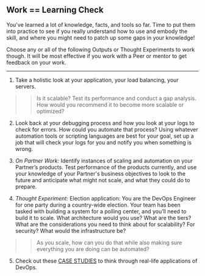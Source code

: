 ## Work == Learning Check

You've learned a lot of knowledge, facts, and tools so far. Time to put them into practice to see if you really understand how to use and embody the skill, and where you might need to patch up some gaps in your knowledge! 

Choose any or all of the following Outputs or Thought Experiments to work though. It will be most effective if you work with a Peer or mentor to get feedback on your work. 

--- 

1. Take a holistic look at your application, your load balancing, your servers. 
>> Is it scalable? Test its performance and conduct a gap analysis. How would you recommend it to become more scalable or optimized? 
  
2. Look back at your debugging process and how you look at your logs to check for errors. How could you automate that process? Using whatever automation tools or scripting languages are best for your goal, set up a job that will check your logs for you and notify you when something is wrong. 

3. *On Partner Work:* Identify instances of scaling and automation on your Partner’s products. Test performance of the products currently, and use your knowledge of your Partner's business objectives to look to the future and anticipate what might not scale, and what they could do to prepare. 

4. *Thought Experiment:* Election application: You are the DevOps Engineer for one party during a country-wide election. Your team has been tasked with building a system for a polling center, and you’ll need to build it to scale. What architecture would you use? What are the tiers? What are the considerations you need to think about for scalability? For security? What would the infrastructure be? 
>> As you scale, how can you do that while also making sure everything you are doing can be automated? 


5. Check out these [CASE STUDIES](https://www.slideshare.net/MuktaArankalleAphale/devops-case-studies) to think through real-life applications of DevOps. 
